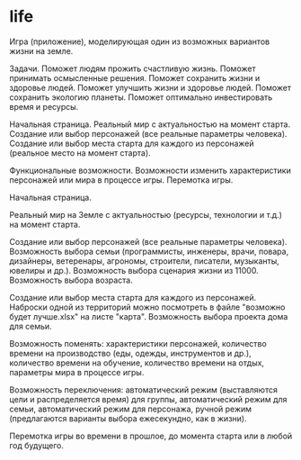# life
Игра (приложение), моделирующая один из возможных вариантов жизни на земле.

Задачи.
Поможет людям прожить счастливую жизнь.
Поможет принимать осмысленные решения.
Поможет сохранить жизни и здоровье людей.
Поможет улучшить жизни и здоровье людей.
Поможет сохранить экологию планеты.
Поможет оптимально инвестировать время и ресурсы.

Начальная страница.
Реальный мир с актуальностью на момент старта.
Создание или выбор персонажей (все реальные параметры человека).
Создание или выбор места старта для каждого из персонажей (реальное место на момент старта).

Функциональные возможности.
Возможности изменить характеристики персонажей или мира в процессе игры.
Перемотка игры.

Начальная страница.

Реальный мир на Земле с актуальностью (ресурсы, технологии и т.д.) на момент старта.

Создание или выбор персонажей (все реальные параметры человека). Возможность выбора семьи (программисты, инженеры, врачи, повара, дизайнеры, ветеренары, агрономы, строители, писатели, музыканты, ювелиры и др.). Возможность выбора сценария жизни из 11000. Возможность выбора возраста. 

Создание или выбор места старта для каждого из персонажей. Наброски одной из территорий можно посмотреть в файле "возможно будет лучше.xlsx" на листе "карта". Возможность выбора проекта дома для семьи.

Возможность поменять: характеристики персонажей, количество времени на производство (еды, одежды, инструментов и др.), количество времени на обучение, количество времени на отдых, параметры мира в процессе игры.

Возможность переключения: автоматический режим (выставляются цели и распределяется время) для группы, автоматический режим для семьи, автоматический режим для персонажа, ручной режим (предлагаются варианты выбора ежесекундно, как в жизни).

Перемотка игры во времени в прошлое, до момента старта или в любой год будущего.
